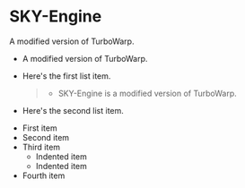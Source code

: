 # SKY-Engine
A modified version of TurboWarp.
*   A modified version of TurboWarp.
*   Here's the first list item.

    > - SKY-Engine is a modified version of TurboWarp.

*   Here's the second list item.
- First item
- Second item
- Third item
    - Indented item
    - Indented item
- Fourth item
